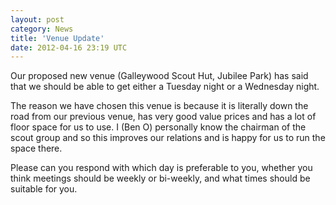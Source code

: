 ```yaml
---
layout: post
category: News
title: 'Venue Update'
date: 2012-04-16 23:19 UTC
---
```


Our proposed new venue (Galleywood Scout Hut, Jubilee Park) has said that we should be able to get either a Tuesday night or a Wednesday night.

The reason we have chosen this venue is because it is literally down the road from our previous venue, has very good value prices and has a lot of floor space for us to use. I (Ben O) personally know the chairman of the scout group and so this improves our relations and is happy for us to run the space there.

Please can you respond with which day is preferable to you, whether you think meetings should be weekly or bi-weekly, and what times should be suitable for you.
